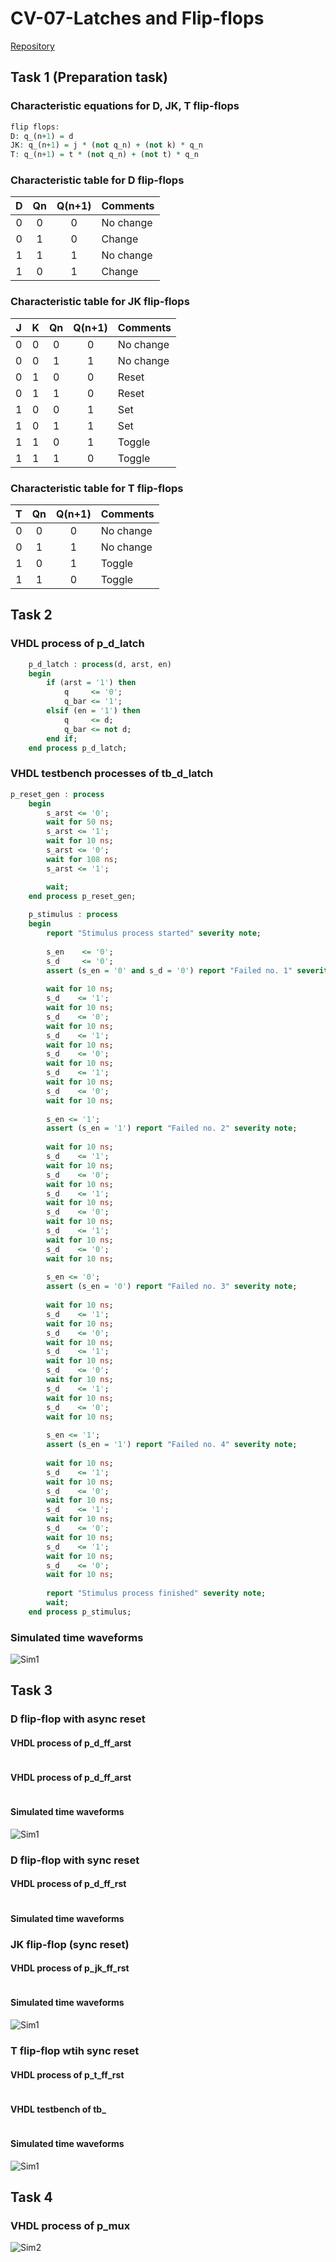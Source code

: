 # CV-07-Latches and Flip-flops
[Repository](https://github.com/Vitekmasa)

## Task 1 (Preparation task)
### Characteristic equations for D, JK, T flip-flops
```vhdl
flip flops:
D: q_(n+1) = d
JK: q_(n+1) = j * (not q_n) + (not k) * q_n
T: q_(n+1) = t * (not q_n) + (not t) * q_n
```

### Characteristic table for D flip-flops
| **D** | **Qn** | **Q(n+1)** | **Comments** |
| :-: | :-: | :-: | :-- |
| 0 | 0 | 0 | No change |
| 0 | 1 | 0 | Change |
| 1 | 1 | 1 | No change |
| 1 | 0 | 1 | Change |

### Characteristic table for JK flip-flops
| **J** | **K** | **Qn** | **Q(n+1)** | **Comments** |
| :-: | :-: | :-: | :-: | :-- |
| 0 | 0 | 0 | 0 | No change |
| 0 | 0 | 1 | 1 | No change |
| 0 | 1 | 0 | 0 | Reset |
| 0 | 1 | 1 | 0 | Reset |
| 1 | 0 | 0 | 1 | Set |
| 1 | 0 | 1 | 1 | Set |
| 1 | 1 | 0 | 1 | Toggle |
| 1 | 1 | 1 | 0 | Toggle |

### Characteristic table for T flip-flops
| **T** | **Qn** | **Q(n+1)** | **Comments** |
| :-: | :-: | :-: | :-- |
| 0 | 0 | 0 | No change |
| 0 | 1 | 1 | No change |
| 1 | 0 | 1 | Toggle |
| 1 | 1 | 0 | Toggle |

## Task 2
### VHDL process of p_d_latch
```vhdl
    p_d_latch : process(d, arst, en)
    begin
        if (arst = '1') then
            q     <= '0';
            q_bar <= '1';
        elsif (en = '1') then
            q     <= d;
            q_bar <= not d;
        end if;
    end process p_d_latch;
```
### VHDL testbench processes of tb_d_latch
```vhdl
p_reset_gen : process
    begin
        s_arst <= '0';
        wait for 50 ns;
        s_arst <= '1';
        wait for 10 ns;
        s_arst <= '0';
        wait for 108 ns;
        s_arst <= '1';

        wait;
    end process p_reset_gen;
    
    p_stimulus : process
    begin
        report "Stimulus process started" severity note;
        
        s_en    <= '0';
        s_d     <= '0';
        assert (s_en = '0' and s_d = '0') report "Failed no. 1" severity note;
        
        wait for 10 ns;
        s_d    <= '1';
        wait for 10 ns;
        s_d    <= '0';
        wait for 10 ns;
        s_d    <= '1';
        wait for 10 ns;
        s_d    <= '0';
        wait for 10 ns;
        s_d    <= '1';
        wait for 10 ns;
        s_d    <= '0';
        wait for 10 ns;
        
        s_en <= '1';
        assert (s_en = '1') report "Failed no. 2" severity note;
        
        wait for 10 ns;
        s_d    <= '1';
        wait for 10 ns;
        s_d    <= '0';
        wait for 10 ns;
        s_d    <= '1';
        wait for 10 ns;
        s_d    <= '0';
        wait for 10 ns;
        s_d    <= '1';
        wait for 10 ns;
        s_d    <= '0';
        wait for 10 ns;
        
        s_en <= '0';
        assert (s_en = '0') report "Failed no. 3" severity note;
        
        wait for 10 ns;
        s_d    <= '1';
        wait for 10 ns;
        s_d    <= '0';
        wait for 10 ns;
        s_d    <= '1';
        wait for 10 ns;
        s_d    <= '0';
        wait for 10 ns;
        s_d    <= '1';
        wait for 10 ns;
        s_d    <= '0';
        wait for 10 ns;
        
        s_en <= '1';
        assert (s_en = '1') report "Failed no. 4" severity note;
        
        wait for 10 ns;
        s_d    <= '1';
        wait for 10 ns;
        s_d    <= '0';
        wait for 10 ns;
        s_d    <= '1';
        wait for 10 ns;
        s_d    <= '0';
        wait for 10 ns;
        s_d    <= '1';
        wait for 10 ns;
        s_d    <= '0';
        wait for 10 ns;
        
        report "Stimulus process finished" severity note;
        wait;
    end process p_stimulus;
```
### Simulated time waveforms
![Sim1](Images/Sim1.png)

## Task 3
### D flip-flop with async reset
#### VHDL process of p_d_ff_arst
```vhdl

```

#### VHDL process of p_d_ff_arst
```vhdl

```

#### Simulated time waveforms
![Sim1](Images/Sim1.png)

### D flip-flop with sync reset
#### VHDL process of p_d_ff_rst
```vhdl

```
#### Simulated time waveforms

### JK flip-flop (sync reset)
#### VHDL process of p_jk_ff_rst
```vhdl

```

#### Simulated time waveforms
![Sim1](Images/Sim1.png)

### T flip-flop wtih sync reset
#### VHDL process of p_t_ff_rst
```vhdl

```

#### VHDL testbench of tb_
```vhdl

```

#### Simulated time waveforms
![Sim1](Images/Sim1.png)

## Task 4
### VHDL process of p_mux
![Sim2](Images/Sim2.png)

